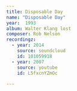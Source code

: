 ```yaml
---
title: Disposable Day
name: "Disposable Day"
year:  1993
album: Walter Klang lost
composer: Rob Nelson
recordingz:
  - year: 2014
    source: soundcloud
    id: 101059918
  - year: 2007
    source: youtube
    id: L5fxcnYZmOc 
 
---
```


